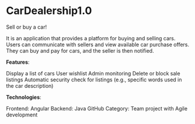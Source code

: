 # CarDealership1.0
Sell or buy a car!

It is an application that provides a platform for buying and selling cars. Users can communicate with sellers and view available car purchase offers. They can buy and pay for cars, and the seller is then notified.

**Features**:

Display a list of cars
User wishlist
Admin monitoring
Delete or block sale listings
Automatic security check for listings (e.g., specific words used in the car description)

**Technologies**:

Frontend: Angular
Backend: Java
GitHub
Category: Team project with Agile development
